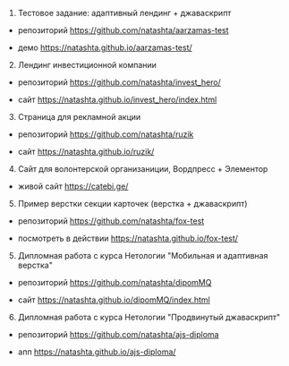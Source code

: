 1. Тестовое задание: адаптивный лендинг + джаваскрипт

  * репозиторий https://github.com/natashta/aarzamas-test

  * демо https://natashta.github.io/aarzamas-test/

2. Лендинг инвестиционной компании

  * репозиторий https://github.com/natashta/invest_hero/

  * сайт https://natashta.github.io/invest_hero/index.html

3. Страница для рекламной акции

  * репозиторий https://github.com/natashta/ruzik

  * сайт https://natashta.github.io/ruzik/

4. Сайт для волонтерской организаниции, Вордпресс + Элементор

 * живой сайт https://catebi.ge/

5. Пример верстки секции карточек (верстка + джаваскрипт)

  * репозиторий https://github.com/natashta/fox-test

  * посмотреть в действии https://natashta.github.io/fox-test/

5. Дипломная работа с курса Нетологии "Мобильная и адаптивная верстка" 

  * репозиторий https://github.com/natashta/dipomMQ

  * сайт https://natashta.github.io/dipomMQ/index.html

6. Дипломная работа с курса Нетологии "Продвинутый джаваскрипт"

  * репозиторий https://github.com/natashta/ajs-diploma

  * апп https://natashta.github.io/ajs-diploma/


